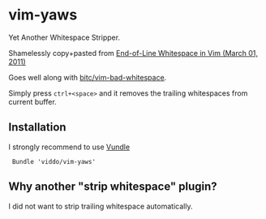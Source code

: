 vim-yaws
========

Yet Another Whitespace Stripper. 

Shamelessly copy+pasted from [End-of-Line Whitespace in Vim (March 01, 2011)](http://sartak.org/2011/03/end-of-line-whitespace-in-vim.html)

Goes well along with [bitc/vim-bad-whitespace](https://github.com/bitc/vim-bad-whitespace).

Simply press `ctrl+<space>` and it removes the trailing whitespaces from current buffer.

## Installation

I strongly recommend to use [Vundle](https://github.com/gmarik/vundle)
    
     Bundle 'viddo/vim-yaws'

## Why another "strip whitespace" plugin?
I did not want to strip trailing whitespace automatically.


